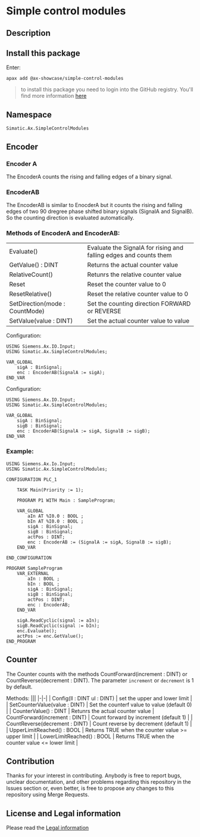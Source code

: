# Simple control modules

## Description

## Install this package

Enter:
```cli
apax add @ax-showcase/simple-control-modules
```
> to install this package you need to login into the GitHub registry. You'll find more information [here](https://github.com/simatic-ax/.github/blob/main/doc/personalaccesstoken.md) 

## Namespace
```
Simatic.Ax.SimpleControlModules
```

## Encoder
### Encoder A
The EncoderA counts the rising and falling edges of a binary signal. 
 
### EncoderAB

The EncoderAB is similar to EnocderA but it counts the rising and falling edges of two 90 dregree phase shifted binary signals (SignalA and SignalB). So the counting direction is evaluated automatically.


### Methods of EncoderA and EncoderAB:

|||
|-|-|
| Evaluate() | Evaluate the SignalA for rising and falling edges and counts them
| GetValue() : DINT 	 | Returns the actual counter value |
| RelativeCount() | Retunrs the relative counter value |
| Reset | Reset the counter value to 0
| ResetRelative() | Reset the relative counter value to 0 |
| SetDirection(mode : CountMode) | Set the counting direction FORWARD or REVERSE
| SetValue(value : DINT) | Set the actual counter value to value |

Configuration:

```iec-st
USING Siemens.Ax.IO.Input;
USING Simatic.Ax.SimpleControlModules;

VAR_GLOBAL
    sigA : BinSignal;
    enc : EncoderAB(SignalA := sigA);
END_VAR
```

Configuration:

```iec-st
USING Siemens.Ax.IO.Input;
USING Simatic.Ax.SimpleControlModules;

VAR_GLOBAL
    sigA : BinSignal;
    sigB : BinSignal;
    enc : EncoderAB(SignalA := sigA, SignalB := sigB);
END_VAR
```

### Example:
```iec-st
USING Siemens.Ax.Io.Input;
USING Simatic.Ax.SimpleControlModules;

CONFIGURATION PLC_1

    TASK Main(Priority := 1);

    PROGRAM P1 WITH Main : SampleProgram;

    VAR_GLOBAL
        aIn AT %I0.0 : BOOL ;
        bIn AT %I0.0 : BOOL ;
        sigA : BinSignal;
        sigB : BinSignal;
        actPos : DINT;
        enc : EncoderAB := (SignalA := sigA, SignalB := sigB);
    END_VAR
    
END_CONFIGURATION

PROGRAM SampleProgram
    VAR_EXTERNAL
        aIn : BOOL ;
        bIn : BOOL ;
        sigA : BinSignal;
        sigB : BinSignal;
        actPos : DINT;
        enc : EncoderAB;
    END_VAR

    sigA.ReadCyclic(signal := aIn);
    sigB.ReadCyclic(signal := bIn);
    enc.Evaluate();
    actPos := enc.GetValue();
END_PROGRAM
```

## Counter
The Counter counts with the methods CountForward(increment : DINT) or CountReverse(decrement : DINT). The parameter `increment` or `decrement` is 1 by default.

Methods:
|||
|-|-|
| Config(ll : DINT ul : DINT) | set the upper and lower limit |
| SetCounterValue(value : DINT) | Set the counterf value to value (default 0) |
| CounterValue() : DINT | Retunrs the actual counter value
| CountForward(increment : DINT) | Count forward by increment (default 1) |
| CountReverse(decrement : DINT) | Count reverse by decrement (default 1) |
| UpperLimitReached() : BOOL | Returns TRUE when the counter value >= upper limit |
| LowerLimitReached() : BOOL | Returns TRUE when the counter value <= lower limit |


## Contribution

Thanks for your interest in contributing. Anybody is free to report bugs, unclear documentation, and other problems regarding this repository in the Issues section or, even better, is free to propose any changes to this repository using Merge Requests.
## License and Legal information

Please read the [Legal information](LICENSE.md)